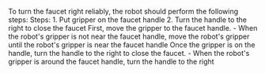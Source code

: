 To turn the faucet right reliably, the robot should perform the following steps:
    Steps:  1. Put gripper on the faucet handle  2. Turn the handle to the right to close the faucet
    First, move the gripper to the faucet handle.
    - When the robot's gripper is not near the faucet handle, move the robot's gripper until the robot's gripper is near the faucet handle
    Once the gripper is on the handle, turn the handle to the right to close the faucet.
    - When the robot's gripper is around the faucet handle, turn the handle to the right